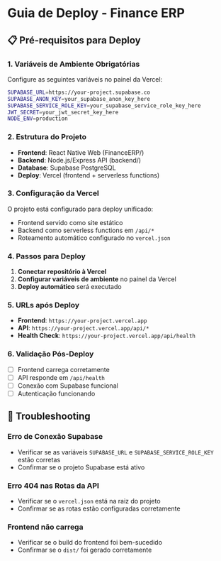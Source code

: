 # Guia de Deploy - Finance ERP

## 📋 Pré-requisitos para Deploy

### 1. Variáveis de Ambiente Obrigatórias

Configure as seguintes variáveis no painel da Vercel:

```bash
SUPABASE_URL=https://your-project.supabase.co
SUPABASE_ANON_KEY=your_supabase_anon_key_here
SUPABASE_SERVICE_ROLE_KEY=your_supabase_service_role_key_here
JWT_SECRET=your_jwt_secret_key_here
NODE_ENV=production
```

### 2. Estrutura do Projeto

- **Frontend**: React Native Web (FinanceERP/)
- **Backend**: Node.js/Express API (backend/)
- **Database**: Supabase PostgreSQL
- **Deploy**: Vercel (frontend + serverless functions)

### 3. Configuração da Vercel

O projeto está configurado para deploy unificado:
- Frontend servido como site estático
- Backend como serverless functions em `/api/*`
- Roteamento automático configurado no `vercel.json`

### 4. Passos para Deploy

1. **Conectar repositório à Vercel**
2. **Configurar variáveis de ambiente** no painel da Vercel
3. **Deploy automático** será executado

### 5. URLs após Deploy

- **Frontend**: `https://your-project.vercel.app`
- **API**: `https://your-project.vercel.app/api/*`
- **Health Check**: `https://your-project.vercel.app/api/health`

### 6. Validação Pós-Deploy

- [ ] Frontend carrega corretamente
- [ ] API responde em `/api/health`
- [ ] Conexão com Supabase funcional
- [ ] Autenticação funcionando

## 🔧 Troubleshooting

### Erro de Conexão Supabase
- Verificar se as variáveis `SUPABASE_URL` e `SUPABASE_SERVICE_ROLE_KEY` estão corretas
- Confirmar se o projeto Supabase está ativo

### Erro 404 nas Rotas da API
- Verificar se o `vercel.json` está na raiz do projeto
- Confirmar se as rotas estão configuradas corretamente

### Frontend não carrega
- Verificar se o build do frontend foi bem-sucedido
- Confirmar se o `dist/` foi gerado corretamente